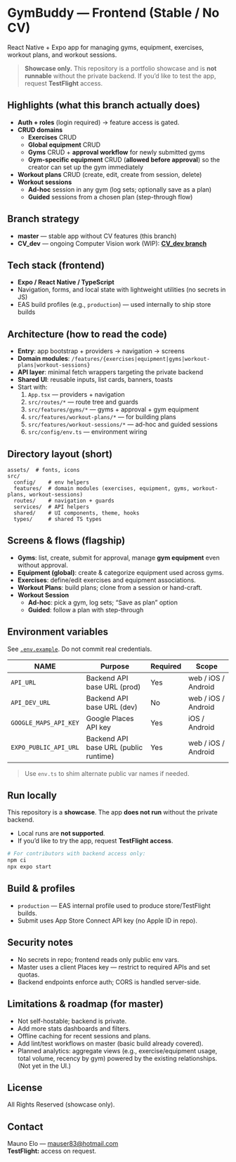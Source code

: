 # GymBuddy — Frontend (Stable / No CV)

React Native + Expo app for managing gyms, equipment, exercises, workout plans, and workout sessions.

> **Showcase only.** This repository is a portfolio showcase and is **not runnable** without the private backend. If you’d like to test the app, request **TestFlight** access.

## Highlights (what this branch actually does)

- **Auth + roles** (login required) → feature access is gated.
- **CRUD domains**
  - **Exercises** CRUD
  - **Global equipment** CRUD
  - **Gyms** CRUD + **approval workflow** for newly submitted gyms
  - **Gym-specific equipment** CRUD (**allowed before approval**) so the creator can set up the gym immediately
- **Workout plans** CRUD (create, edit, create from session, delete)
- **Workout sessions**
  - **Ad-hoc** session in any gym (log sets; optionally save as a plan)
  - **Guided** sessions from a chosen plan (step-through flow)

## Branch strategy

- **master** — stable app without CV features (this branch)
- **CV_dev** — ongoing Computer Vision work (WIP): **[CV_dev branch](https://github.com/Mauser83/gymbuddy-frontend/tree/CV_dev)**

## Tech stack (frontend)

- **Expo / React Native / TypeScript**
- Navigation, forms, and local state with lightweight utilities (no secrets in JS)
- EAS build profiles (e.g., `production`) — used internally to ship store builds

## Architecture (how to read the code)

- **Entry**: app bootstrap + providers → navigation → screens
- **Domain modules**: `/features/{exercises|equipment|gyms|workout-plans|workout-sessions}`
- **API layer**: minimal fetch wrappers targeting the private backend
- **Shared UI**: reusable inputs, list cards, banners, toasts
- Start with:
  1. `App.tsx` — providers + navigation
  2. `src/routes/*` — route tree and guards
  3. `src/features/gyms/*` — gyms + approval + gym equipment
  4. `src/features/workout-plans/*` — for building plans
  5. `src/features/workout-sessions/*` — ad-hoc and guided sessions
  6. `src/config/env.ts` — environment wiring

## Directory layout (short)

```
assets/  # fonts, icons
src/
  config/    # env helpers
  features/  # domain modules (exercises, equipment, gyms, workout-plans, workout-sessions)
  routes/    # navigation + guards
  services/  # API helpers
  shared/    # UI components, theme, hooks
  types/     # shared TS types
```

## Screens & flows (flagship)

- **Gyms**: list, create, submit for approval, manage **gym equipment** even without approval.
- **Equipment (global)**: create & categorize equipment used across gyms.
- **Exercises**: define/edit exercises and equipment associations.
- **Workout Plans**: build plans; clone from a session or hand-craft.
- **Workout Session**
  - **Ad-hoc**: pick a gym, log sets; “Save as plan” option
  - **Guided**: follow a plan with step-through

## Environment variables

See [`.env.example`](./.env.example). Do not commit real credentials.

| NAME                  | Purpose                               | Required | Scope               |
| --------------------- | ------------------------------------- | -------- | ------------------- |
| `API_URL`             | Backend API base URL (prod)           | Yes      | web / iOS / Android |
| `API_DEV_URL`         | Backend API base URL (dev)            | No       | web / iOS / Android |
| `GOOGLE_MAPS_API_KEY` | Google Places API key                 | Yes      | iOS / Android       |
| `EXPO_PUBLIC_API_URL` | Backend API base URL (public runtime) | Yes      | web / iOS / Android |

> Use `env.ts` to shim alternate public var names if needed.

## Run locally

This repository is a **showcase**. The app **does not run** without the private backend.

- Local runs are **not supported**.
- If you’d like to try the app, request **TestFlight access**.

```bash
# For contributors with backend access only:
npm ci
npx expo start
```

## Build & profiles

- `production` — EAS internal profile used to produce store/TestFlight builds.
- Submit uses App Store Connect API key (no Apple ID in repo).

## Security notes

- No secrets in repo; frontend reads only public env vars.
- Master uses a client Places key — restrict to required APIs and set quotas.
- Backend endpoints enforce auth; CORS is handled server-side.

## Limitations & roadmap (for master)

- Not self-hostable; backend is private.
- Add more stats dashboards and filters.
- Offline caching for recent sessions and plans.
- Add lint/test workflows on master (basic build already covered).
- Planned analytics: aggregate views (e.g., exercise/equipment usage, total volume, recency by gym) powered by the existing relationships. (Not yet in the UI.)

## License

All Rights Reserved (showcase only).

## Contact

Mauno Elo — mauser83@hotmail.com  
**TestFlight:** access on request.
